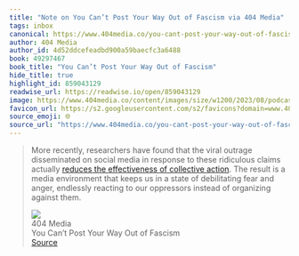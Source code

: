 ```yaml
---
title: "Note on You Can’t Post Your Way Out of Fascism via 404 Media"
tags: inbox
canonical: https://www.404media.co/you-cant-post-your-way-out-of-fascism/
author: 404 Media
author_id: 4d52ddcefeadbd900a59baecfc3a6488
book: 49297467
book_title: "You Can’t Post Your Way Out of Fascism"
hide_title: true
highlight_id: 859043129
readwise_url: https://readwise.io/open/859043129
image: https://www.404media.co/content/images/size/w1200/2023/08/podcast-art-black-1.jpg
favicon_url: https://s2.googleusercontent.com/s2/favicons?domain=www.404media.co
source_emoji: 🌐
source_url: "https://www.404media.co/you-cant-post-your-way-out-of-fascism/#:~:text=More%20recently%2C%20researchers,organizing%20against%20them."
---
```


> More recently, researchers have found that the viral outrage disseminated on social media in response to these ridiculous claims actually [reduces the effectiveness of collective action](https://par.nsf.gov/servlets/purl/10095997?ref=404media.co). The result is a media environment that keeps us in a state of debilitating fear and anger, endlessly reacting to our oppressors instead of organizing against them.
> <div class="quoteback-footer"><div class="quoteback-avatar"><img class="mini-favicon" src="https://s2.googleusercontent.com/s2/favicons?domain=www.404media.co"></div><div class="quoteback-metadata"><div class="metadata-inner"><span style="display:none">FROM:</span><div aria-label="404 Media" class="quoteback-author"> 404 Media</div><div aria-label="You Can’t Post Your Way Out of Fascism" class="quoteback-title"> You Can’t Post Your Way Out of Fascism</div></div></div><div class="quoteback-backlink"><a target="_blank" aria-label="go to the full text of this quotation" rel="noopener" href="https://www.404media.co/you-cant-post-your-way-out-of-fascism/#:~:text=More%20recently%2C%20researchers,organizing%20against%20them." class="quoteback-arrow"> Source</a></div></div>